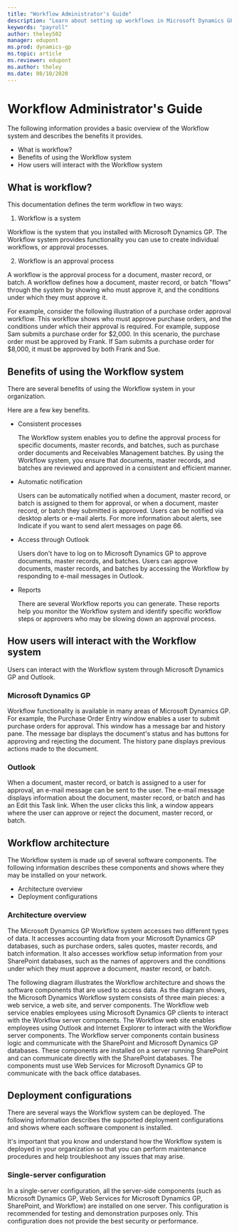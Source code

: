 ```yaml
---
title: "Workflow Administrator's Guide"
description: "Learn about setting up workflows in Microsoft Dynamics GP."
keywords: "payroll"
author: theley502
manager: edupont
ms.prod: dynamics-gp
ms.topic: article
ms.reviewer: edupont
ms.author: theley
ms.date: 08/10/2020
---
```


# Workflow Administrator's Guide

The following information provides a basic overview of the Workflow system and describes the benefits it provides.

- What is workflow?
-    Benefits of using the Workflow system
- How users will interact with the Workflow system

## What is workflow?
This documentation defines the term workflow in two ways:

1. Workflow is a system

  Workflow is the system that you installed with Microsoft Dynamics GP. The Workflow system provides functionality you can use to create individual workflows, or approval processes.

2. Workflow is an approval process

  A workflow is the approval process for a document, master record, or batch. A workflow defines how a document, master record, or batch "flows" through the system by showing who must approve it, and the conditions under which they must approve it.  

For example, consider the following illustration of a purchase order approval workflow. <!--missing image-->This workflow shows who must approve purchase orders, and the conditions under which their approval is required. For example, suppose Sam submits a purchase order for $2,000. In this scenario, the purchase order must be approved by Frank. If Sam submits a purchase order for $8,000, it must be approved by both Frank and Sue.

## Benefits of using the Workflow system

There are several benefits of using the Workflow system in your organization. 

Here are a few key benefits.

- Consistent processes

  The Workflow system enables you to define the approval process for specific documents, master records, and batches, such as purchase order documents and Receivables Management batches. By using the Workflow system, you ensure that documents, master records, and batches are reviewed and approved in a consistent and efficient manner.

- Automatic notification

  Users can be automatically notified when a document, master record, or batch is assigned to them for approval, or when a document, master record, or batch they submitted is approved. Users can be notified via desktop alerts or e-mail alerts. For more information about alerts, see Indicate if you want to send alert messages on page 66.

- Access through Outlook

  Users don't have to log on to Microsoft Dynamics GP to approve documents, master records, and batches. Users can approve documents, master records, and batches by accessing the Workflow by responding to e-mail messages in Outlook.

- Reports

  There are several Workflow reports you can generate. These reports help you monitor the Workflow system and identify specific workflow steps or approvers who may be slowing down an approval process. 

## How users will interact with the Workflow system

Users can interact with the Workflow system through Microsoft Dynamics GP and Outlook.

### Microsoft Dynamics GP

Workflow functionality is available in many areas of Microsoft Dynamics GP. For example, the Purchase Order Entry window enables a user to submit purchase orders for approval. This window has a message bar and history pane. The message bar displays the document's status and has buttons for approving and rejecting the document. The history pane displays previous actions made to the document.

### Outlook

When a document, master record, or batch is assigned to a user for approval, an e-mail message can be sent to the user. The e-mail message displays information about the document, master record, or batch and has an Edit this Task link. When the user clicks this link, a window appears where the user can approve or reject the document, master record, or batch.

## Workflow architecture

The Workflow system is made up of several software components. The following information describes these components and shows where they may be installed on your network.
*    Architecture overview
*    Deployment configurations

### Architecture overview

The Microsoft Dynamics GP Workflow system accesses two different types of data. It accesses accounting data from your Microsoft Dynamics GP databases, such as purchase orders, sales quotes, master records, and batch information. It also accesses workflow setup information from your SharePoint databases, such as the names of approvers and the conditions under which they must approve a document, master record, or batch.  

The following diagram illustrates the Workflow architecture and shows the software components that are used to access data.
As the diagram shows, the Microsoft Dynamics Workflow system consists of three main pieces: a web service, a web site, and server components. The Workflow web service enables employees using Microsoft Dynamics GP clients to interact with the Workflow server components. The Workflow web site enables employees using Outlook and Internet Explorer to interact with the Workflow server components.
The Workflow server components contain business logic and communicate with the SharePoint and Microsoft Dynamics GP databases. These components are installed on a server running SharePoint and can communicate directly with the SharePoint databases. The components must use Web Services for Microsoft Dynamics GP to communicate with the back office databases.

## Deployment configurations

There are several ways the Workflow system can be deployed. The following information describes the supported deployment configurations and shows where each software component is installed.

It's important that you know and understand how the Workflow system is deployed in your organization so that you can perform maintenance procedures and help troubleshoot any issues that may arise.

### Single-server configuration

In a single-server configuration, all the server-side components (such as Microsoft Dynamics GP, Web Services for Microsoft Dynamics GP, SharePoint, and Workflow) are installed on one server.
This configuration is recommended for testing and demonstration purposes only. This configuration does not provide the best security or performance.

